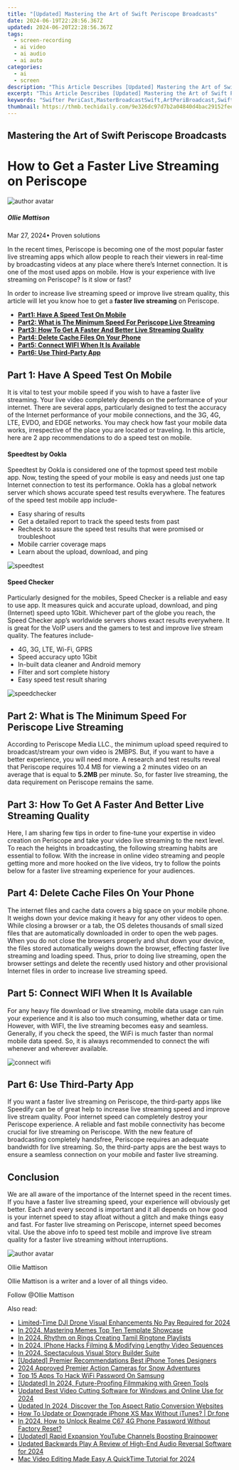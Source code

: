 ```yaml
---
title: "[Updated] Mastering the Art of Swift Periscope Broadcasts"
date: 2024-06-19T22:28:56.367Z
updated: 2024-06-20T22:28:56.367Z
tags: 
  - screen-recording
  - ai video
  - ai audio
  - ai auto
categories: 
  - ai
  - screen
description: "This Article Describes [Updated] Mastering the Art of Swift Periscope Broadcasts"
excerpt: "This Article Describes [Updated] Mastering the Art of Swift Periscope Broadcasts"
keywords: "Swifter PeriCast,MasterBroadcastSwift,ArtPeriBroadcast,SwiftStreamSky,QuickViewPeriscoping,BroadcastMasterySwift,PeriscopeProSkill"
thumbnail: https://thmb.techidaily.com/9e326dc97d7b2a04840d4bac29152fee0a09ec2e5c8519728e8db299bf3f1234.jpg
---
```


## Mastering the Art of Swift Periscope Broadcasts

# How to Get a Faster Live Streaming on Periscope

![author avatar](https://images.wondershare.com/filmora/article-images/ollie-mattison.jpg)

##### Ollie Mattison

 Mar 27, 2024• Proven solutions

 In the recent times, Periscope is becoming one of the most popular faster live streaming apps which allow people to reach their viewers in real-time by broadcasting videos at any place where there’s Internet connection. It is one of the most used apps on mobile. How is your experience with live streaming on Periscope? Is it slow or fast?

 In order to increase live streaming speed or improve live stream quality, this article will let you know hoe to get a **faster live streaming** on Periscope.

* [**Part1: Have A Speed Test On Mobile**](#part1)
* [**Part2: What is The Minimum Speed For Periscope Live Streaming**](#part2)
* [**Part3: How To Get A Faster And Better Live Streaming Quality**](#part3)
* [**Part4: Delete Cache Files On Your Phone**](#part4)
* [**Part5: Connect WIFI When It Is Available**](#part5)
* [**Part6: Use Third-Party App**](#part6)

## Part 1: Have A Speed Test On Mobile

 It is vital to test your mobile speed if you wish to have a faster live streaming. Your live video completely depends on the performance of your internet. There are several apps, particularly designed to test the accuracy of the Internet performance of your mobile connections, and the 3G, 4G, LTE, EVDO, and EDGE networks. You may check how fast your mobile data works, irrespective of the place you are located or traveling. In this article, here are 2 app recommendations to do a speed test on mobile.

#### Speedtest by Ookla

 Speedtest by Ookla is considered one of the topmost speed test mobile app. Now, testing the speed of your mobile is easy and needs just one tap Internet connection to test its performance. Ookla has a global network server which shows accurate speed test results everywhere. The features of the speed test mobile app include-

* Easy sharing of results
* Get a detailed report to track the speed tests from past
* Recheck to assure the speed test results that were promised or troubleshoot
* Mobile carrier coverage maps
* Learn about the upload, download, and ping

![speedtest](https://images.wondershare.com/filmora/article-images/speedtest.JPG)

#### Speed Checker

 Particularly designed for the mobiles, Speed Checker is a reliable and easy to use app. It measures quick and accurate upload, download, and ping (Internet) speed upto 1Gbit. Whichever part of the globe you reach, the Speed Checker app’s worldwide servers shows exact results everywhere. It is great for the VoIP users and the gamers to test and improve live stream quality. The features include-

* 4G, 3G, LTE, Wi-Fi, GPRS
* Speed accuracy upto 1Gbit
* In-built data cleaner and Android memory
* Filter and sort complete history
* Easy speed test result sharing

![speedchecker](https://images.wondershare.com/filmora/article-images/speedchecker.JPG)

## Part 2: What is The Minimum Speed For Periscope Live Streaming

 According to Periscope Media LLC., the minimum upload speed required to broadcast/stream your own video is 2MBPS. But, if you want to have a better experience, you will need more. A research and test results reveal that Periscope requires 10.4 MB for viewing a 2 minutes video on an average that is equal to **5.2MB** per minute. So, for faster live streaming, the data requirement on Periscope remains the same.

## Part 3: How To Get A Faster And Better Live Streaming Quality

 Here, I am sharing few tips in order to fine-tune your expertise in video creation on Periscope and take your video live streaming to the next level. To reach the heights in broadcasting, the following streaming habits are essential to follow. With the increase in online video streaming and people getting more and more hooked on the live videos, try to follow the points below for a faster live streaming experience for your audiences.

## Part 4: Delete Cache Files On Your Phone

 The internet files and cache data covers a big space on your mobile phone. It weighs down your device making it heavy for any other videos to open. While closing a browser or a tab, the OS deletes thousands of small sized files that are automatically downloaded in order to open the web pages. When you do not close the browsers properly and shut down your device, the files stored automatically weighs down the browser, effecting faster live streaming and loading speed. Thus, prior to doing live streaming, open the browser settings and delete the recently used history and other provisional Internet files in order to increase live streaming speed.

## Part 5: Connect WIFI When It Is Available

 For any heavy file download or live streaming, mobile data usage can ruin your experience and it is also too much consuming, whether data or time. However, with WIFI, the live streaming becomes easy and seamless. Generally, if you check the speed, the WiFi is much faster than normal mobile data speed. So, it is always recommended to connect the wifi whenever and wherever available.

![connect wifi](https://images.wondershare.com/filmora/article-images/connect-wifi.JPG)

## Part 6: Use Third-Party App

 If you want a faster live streaming on Periscope, the third-party apps like Speedify can be of great help to increase live streaming speed and improve live stream quality. Poor internet speed can completely destroy your Periscope experience. A reliable and fast mobile connectivity has become crucial for live streaming on Periscope. With the new feature of broadcasting completely handsfree, Periscope requires an adequate bandwidth for live streaming. So, the third-party apps are the best ways to ensure a seamless connection on your mobile and faster live streaming.

## Conclusion

 We are all aware of the importance of the Internet speed in the recent times. If you have a faster live streaming speed, your experience will obviously get better. Each and every second is important and it all depends on how good is your internet speed to stay afloat without a glitch and make things easy and fast. For faster live streaming on Periscope, internet speed becomes vital. Use the above info to speed test mobile and improve live stream quality for a faster live streaming without interruptions.

![author avatar](https://images.wondershare.com/filmora/article-images/ollie-mattison.jpg)

Ollie Mattison

Ollie Mattison is a writer and a lover of all things video.

Follow @Ollie Mattison

<span class="atpl-alsoreadstyle">Also read:</span>
<div><ul>
<li><a href="https://extra-approaches.techidaily.com/limited-time-dji-drone-visual-enhancements-no-pay-required-for-2024/"><u>Limited-Time DJI Drone Visual Enhancements  No Pay Required for 2024</u></a></li>
<li><a href="https://extra-approaches.techidaily.com/in-2024-mastering-memes-top-ten-template-showcase/"><u>In 2024, Mastering Memes  Top Ten Template Showcase</u></a></li>
<li><a href="https://extra-approaches.techidaily.com/in-2024-rhythm-on-rings-creating-tamil-ringtone-playlists/"><u>In 2024, Rhythm on Rings  Creating Tamil Ringtone Playlists</u></a></li>
<li><a href="https://extra-approaches.techidaily.com/in-2024-iphone-hacks-filming-and-modifying-lengthy-video-sequences/"><u>In 2024, IPhone Hacks  Filming & Modifying Lengthy Video Sequences</u></a></li>
<li><a href="https://extra-approaches.techidaily.com/in-2024-spectaculous-visual-story-builder-suite/"><u>In 2024, Spectaculous Visual Story Builder Suite</u></a></li>
<li><a href="https://extra-approaches.techidaily.com/updated-premier-recommendations-best-iphone-tones-designers/"><u>[Updated] Premier Recommendations  Best iPhone Tones Designers</u></a></li>
<li><a href="https://extra-approaches.techidaily.com/2024-approved-premier-action-cameras-for-snow-adventures/"><u>2024 Approved  Premier Action Cameras for Snow Adventures</u></a></li>
<li><a href="https://android-unlock.techidaily.com/top-15-apps-to-hack-wifi-password-on-samsung-by-drfone-android/"><u>Top 15 Apps To Hack WiFi Password On Samsung</u></a></li>
<li><a href="https://visual-screen-recording.techidaily.com/updated-in-2024-future-proofing-filmmaking-with-green-tools/"><u>[Updated] In 2024, Future-Proofing Filmmaking with Green Tools</u></a></li>
<li><a href="https://ai-video-tools.techidaily.com/updated-best-video-cutting-software-for-windows-and-online-use-for-2024/"><u>Updated Best Video Cutting Software for Windows and Online Use for 2024</u></a></li>
<li><a href="https://video-creation-software.techidaily.com/updated-in-2024-discover-the-top-aspect-ratio-conversion-websites/"><u>Updated In 2024, Discover the Top Aspect Ratio Conversion Websites</u></a></li>
<li><a href="https://review-topics.techidaily.com/how-to-update-or-downgrade-iphone-xs-max-without-itunes-drfone-by-drfone-ios-system-repair-ios-system-repair/"><u>How To Update or Downgrade iPhone XS Max Without iTunes? | Dr.fone</u></a></li>
<li><a href="https://easy-unlock-android.techidaily.com/in-2024-how-to-unlock-realme-c67-4g-phone-password-without-factory-reset-by-drfone-android/"><u>In 2024, How to Unlock Realme C67 4G Phone Password Without Factory Reset?</u></a></li>
<li><a href="https://facebook-record-videos.techidaily.com/updated-rapid-expansion-youtube-channels-boosting-brainpower/"><u>[Updated] Rapid Expansion  YouTube Channels Boosting Brainpower</u></a></li>
<li><a href="https://sound-optimizing.techidaily.com/updated-backwards-play-a-review-of-high-end-audio-reversal-software-for-2024/"><u>Updated Backwards Play A Review of High-End Audio Reversal Software for 2024</u></a></li>
<li><a href="https://smart-video-creator.techidaily.com/mac-video-editing-made-easy-a-quicktime-tutorial-for-2024/"><u>Mac Video Editing Made Easy A QuickTime Tutorial for 2024</u></a></li>
</ul></div>

<ins class="adsbygoogle"
      style="display:block"
      data-ad-client="ca-pub-7571918770474297"
      data-ad-slot="8358498916"
      data-ad-format="auto"
      data-full-width-responsive="true"></ins>